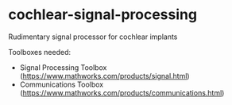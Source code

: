# cochlear-signal-processing
Rudimentary signal processor for cochlear implants

Toolboxes needed:
- Signal Processing Toolbox (https://www.mathworks.com/products/signal.html)
- Communications Toolbox (https://www.mathworks.com/products/communications.html)
